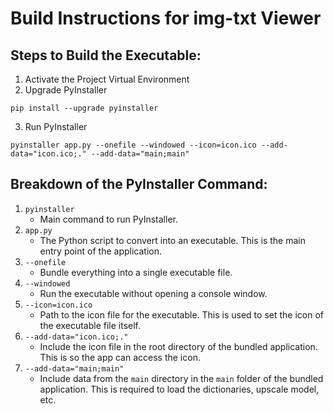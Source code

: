 # Build Instructions for img-txt Viewer

## Steps to Build the Executable:

1. Activate the Project Virtual Environment
2. Upgrade PyInstaller
```
pip install --upgrade pyinstaller
```
3. Run PyInstaller
```
pyinstaller app.py --onefile --windowed --icon=icon.ico --add-data="icon.ico;." --add-data="main;main"
```

## Breakdown of the PyInstaller Command:

1. `pyinstaller`
   - Main command to run PyInstaller.
2. `app.py`
   - The Python script to convert into an executable. This is the main entry point of the application.
3. `--onefile`
   - Bundle everything into a single executable file.
4. `--windowed`
   - Run the executable without opening a console window.
5. `--icon=icon.ico`
   - Path to the icon file for the executable. This is used to set the icon of the executable file itself.
6. `--add-data="icon.ico;."`
   - Include the icon file in the root directory of the bundled application. This is so the app can access the icon.
7. `--add-data="main;main"`
   - Include data from the `main` directory in the `main` folder of the bundled application. This is required to load the dictionaries, upscale model, etc.
